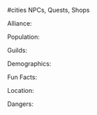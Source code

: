 #cities 
NPCs, Quests, Shops

Alliance: 

Population: 

Guilds: 

Demographics: 

Fun Facts: 

Location: 

Dangers: 